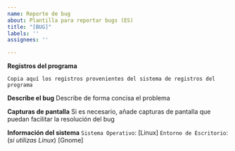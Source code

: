 ```yaml
---
name: Reporte de bug
about: Plantilla para reportar bugs (ES)
title: "[BUG]"
labels: ''
assignees: ''

---
```


**Registros del programa**
```
Copia aquí los registros provenientes del sistema de registros del programa
```

**Describe el bug**
Describe de forma concisa el problema

**Capturas de pantalla**
Si es necesario, añade capturas de pantalla que puedan facilitar la resolución del bug

**Información del sistema**
`Sistema Operativo`: [Linux]
`Entorno de Escritorio`: (*si utilizas Linux*) [Gnome]
